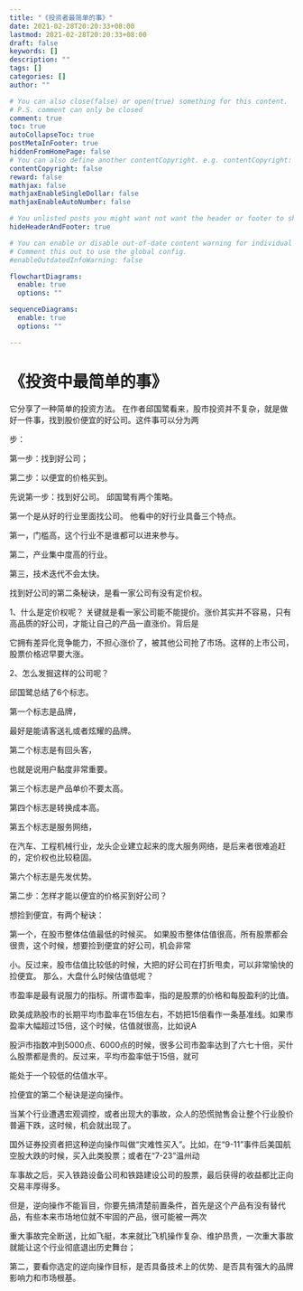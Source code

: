 ```yaml
---
title: "《投资者最简单的事》"
date: 2021-02-28T20:20:33+08:00
lastmod: 2021-02-28T20:20:33+08:00
draft: false
keywords: []
description: ""
tags: []
categories: []
author: ""

# You can also close(false) or open(true) something for this content.
# P.S. comment can only be closed
comment: true
toc: true
autoCollapseToc: true
postMetaInFooter: true
hiddenFromHomePage: false
# You can also define another contentCopyright. e.g. contentCopyright: "This is another copyright."
contentCopyright: false
reward: false
mathjax: false
mathjaxEnableSingleDollar: false
mathjaxEnableAutoNumber: false

# You unlisted posts you might want not want the header or footer to show
hideHeaderAndFooter: true

# You can enable or disable out-of-date content warning for individual post.
# Comment this out to use the global config.
#enableOutdatedInfoWarning: false

flowchartDiagrams:
  enable: true
  options: ""

sequenceDiagrams: 
  enable: true
  options: ""

---
```


# 《投资中最简单的事》

它分享了一种简单的投资方法。 在作者邱国鹭看来，股市投资并不复杂，就是做好一件事，找到股价便宜的好公司。这件事可以分为两

步：

第一步：找到好公司；

第二步：以便宜的价格买到。  

先说第一步：找到好公司。 邱国鹭有两个策略。 

第一个是从好的行业里面找公司。 他看中的好行业具备三个特点。

 第一，门槛高，这个行业不是谁都可以进来参与。

 第二，产业集中度高的行业。 

第三，技术迭代不会太快。

  找到好公司的第二条秘诀，是看一家公司有没有定价权。 

1、什么是定价权呢？ 关键就是看一家公司能不能提价。涨价其实并不容易，只有高品质的好公司，才能让自己的产品一直涨价。背后是

它拥有差异化竞争能力，不担心涨价了，被其他公司抢了市场。这样的上市公司，股票价格迟早要大涨。 

2、怎么发掘这样的公司呢？ 

邱国鹭总结了6个标志。

 第一个标志是品牌，

最好是能请客送礼或者炫耀的品牌。

第二个标志是有回头客，

也就是说用户黏度非常重要。

第三个标志是产品单价不要太高。

第四个标志是转换成本高。

第五个标志是服务网络，

在汽车、工程机械行业，龙头企业建立起来的庞大服务网络，是后来者很难追赶的，定价权也比较稳固。

第六个标志是先发优势。 

第二步：怎样才能以便宜的价格买到好公司？ 

想捡到便宜，有两个秘诀：

 第一个，在股市整体估值最低的时候买。 如果股市整体估值很高，所有股票都会很贵，这个时候，想要捡到便宜的好公司，机会非常

小。反过来，股市估值比较低的时候，大把的好公司在打折甩卖，可以非常愉快的捡便宜。 那么，大盘什么时候估值低呢？ 

市盈率是最有说服力的指标。所谓市盈率，指的是股票的价格和每股盈利的比值。 

欧美成熟股市的长期平均市盈率在15倍左右，不妨把15倍看作一条基准线。如果市盈率大幅超过15倍，这个时候，估值就很高，比如说A

股沪市指数冲到5000点、6000点的时候，很多公司市盈率达到了六七十倍，买什么股票都是贵的。反过来，平均市盈率低于15倍，就可

能处于一个较低的估值水平。 

捡便宜的第二个秘诀是逆向操作。

 当某个行业遭遇宏观调控，或者出现大的事故，众人的恐慌抛售会让整个行业股价普遍下跌，这时候，机会就出现了。

 国外证券投资者把这种逆向操作叫做“灾难性买入”。比如，在“9-11”事件后美国航空股大跌的时候，买入此类股票；或者在“7-23”温州动

车事故之后，买入铁路设备公司和铁路建设公司的股票，最后获得的收益都比正向交易丰厚得多。 

但是，逆向操作不能盲目，你要先搞清楚前置条件，首先是这个产品有没有替代品，有些本来市场地位就不牢固的产品，很可能被一两次

重大事故完全断送，比如飞艇，本来就比飞机操作复杂、维护昂贵，一次重大事故就能让这个行业彻底退出历史舞台；

第二，要看你选定的逆向操作目标，是否具备技术上的优势、是否具有强大的品牌影响力和市场根基。